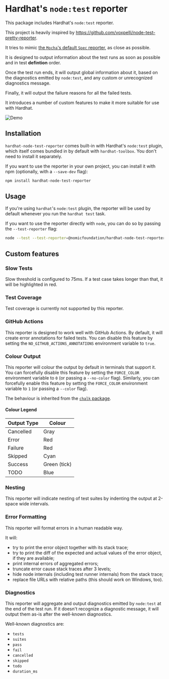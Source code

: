 # Hardhat's `node:test` reporter

This package includes Hardhat's `node:test` reporter.

This project is heavily inspired by https://github.com/voxpelli/node-test-pretty-reporter.

It tries to mimic [the `Mocha`'s default `Spec` reporter](https://mochajs.org/#spec), as close as possible.

It is designed to output information about the test runs as soon as possible and in test **defintion** order.

Once the test run ends, it will output global information about it, based on the diagnostics emitted by `node:test`, and any custom or unrecognized diagnostics message.

Finally, it will output the failure reasons for all the failed tests.

It introduces a number of custom features to make it more suitable for use with Hardhat.

![Demo](./demo.gif)

## Installation

`hardhat-node-test-reporter` comes built-in with Hardhat's `node:test` plugin, which itself comes bundled in by default with `hardhat-toolbox`. You don't need to install it separately.

If you want to use the reporter in your own project, you can install it with npm (optionally, with a `--save-dev` flag):

```bash
npm install hardhat-node-test-reporter
```

## Usage

If you're using `hardhat`'s `node:test` plugin, the reporter will be used by default whenever you run the `hardhat test` task.

If you want to use the reporter directly with `node`, you can do so by passing the `--test-reporter` flag:

```bash
node --test --test-reporter=@nomicfoundation/hardhat-node-test-reporter
```

## Custom features

### Slow Tests

Slow threshold is configured to 75ms. If a test case takes longer than that, it will be highlighted in red.

### Test Coverage

Test coverage is currently not supported by this reporter.

### GitHub Actions

This reporter is designed to work well with GitHub Actions. By default, it will create error annotations for failed tests. You can disable this feature by setting the `NO_GITHUB_ACTIONS_ANNOTATIONS` environment variable to `true`.

### Colour Output

This reporter will colour the output by default in terminals that support it. You can forcefully disable this feature by setting the `FORCE_COLOR` environment variable to `0` (or passing a `--no-color` flag). Similarly, you can forcefully enable this feature by setting the `FORCE_COLOR` environment variable to `1` (or passing a `--color` flag).

The behaviour is inherited from the [`chalk` package](https://github.com/chalk/chalk?tab=readme-ov-file#supportscolor).

#### Colour Legend

| Output Type | Colour       |
| ----------- | ------------ |
| Cancelled   | Gray         |
| Error       | Red          |
| Failure     | Red          |
| Skipped     | Cyan         |
| Success     | Green (tick) |
| TODO        | Blue         |

### Nesting

This reporter will indicate nesting of test suites by indenting the output at 2-space wide intervals.

### Error Formatting

This reporter will format errors in a human readable way.

It will:

- try to print the error object together with its stack trace;
- try to print the diff of the expected and actual values of the error object, if they are available;
- print internal errors of aggregated errors;
- truncate error cause stack traces after 3 levels;
- hide node internals (including test runner internals) from the stack trace;
- replace file URLs with relative paths (this should work on Windows, too).

### Diagnostics

This reporter will aggregate and output diagnostics emitted by `node:test` at the end of the test run. If it doesn't recognize a diagnostic message, it will output them as-is after the well-known diagnostics.

Well-known diagnostics are:

- `tests`
- `suites`
- `pass`
- `fail`
- `cancelled`
- `skipped`
- `todo`
- `duration_ms`
